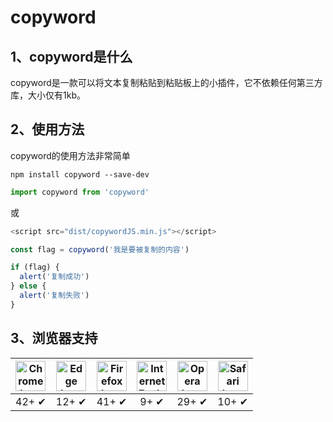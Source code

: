 # copyword
## 1、copyword是什么
copyword是一款可以将文本复制粘贴到粘贴板上的小插件，它不依赖任何第三方库，大小仅有1kb。
## 2、使用方法
copyword的使用方法非常简单
```shell
npm install copyword --save-dev
```
```js
import copyword from 'copyword'
```
或
```js
<script src="dist/copywordJS.min.js"></script>
```
```js
const flag = copyword('我是要被复制的内容')

if (flag) {
  alert('复制成功')
} else {
  alert('复制失败')
}
```
## 3、浏览器支持

| <img src="https://clipboardjs.com/assets/images/chrome.png" width="48px" height="48px" alt="Chrome logo"> | <img src="https://clipboardjs.com/assets/images/edge.png" width="48px" height="48px" alt="Edge logo"> | <img src="https://clipboardjs.com/assets/images/firefox.png" width="48px" height="48px" alt="Firefox logo"> | <img src="https://clipboardjs.com/assets/images/ie.png" width="48px" height="48px" alt="Internet Explorer logo"> | <img src="https://clipboardjs.com/assets/images/opera.png" width="48px" height="48px" alt="Opera logo"> | <img src="https://clipboardjs.com/assets/images/safari.png" width="48px" height="48px" alt="Safari logo"> |
|:---:|:---:|:---:|:---:|:---:|:---:|
| 42+ ✔ | 12+ ✔ | 41+ ✔ | 9+ ✔ | 29+ ✔ | 10+ ✔ |

